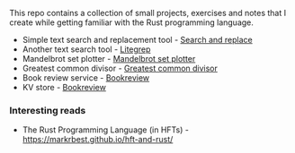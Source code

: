 This repo contains a collection of small projects, exercises and notes that I create while getting familiar with the Rust programming language.

- Simple text search and replacement tool - [Search and replace](./cargo-projects/searchreplace/)
- Another text search tool - [Litegrep](./cargo-projects/litegrep/)
- Mandelbrot set plotter - [Mandelbrot set plotter](./cargo-projects/mandelbrot/)
- Greatest common divisor - [Greatest common divisor](./cargo-projects/greatest-common-divisor/)
- Book review service - [Bookreview](./cargo-projects/bookreview/)
- KV store - [Bookreview](./cargo-projects/vivs/)

### Interesting reads

- The Rust Programming Language (in HFTs) - https://markrbest.github.io/hft-and-rust/
